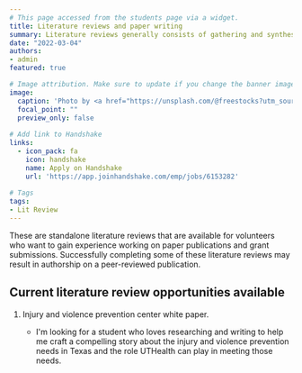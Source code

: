 ```yaml
---
# This page accessed from the students page via a widget.
title: Literature reviews and paper writing
summary: Literature reviews generally consists of gathering and synthesizing information on a specific topic from a broad range of sources. They are typically used for published articles, reports, or grant applications. 
date: "2022-03-04"
authors:
- admin
featured: true

# Image attribution. Make sure to update if you change the banner image.
image:
  caption: 'Photo by <a href="https://unsplash.com/@freestocks?utm_source=unsplash&utm_medium=referral&utm_content=creditCopyText">freestocks</a> on <a href="https://unsplash.com/s/photos/literature-review?utm_source=unsplash&utm_medium=referral&utm_content=creditCopyText">Unsplash</a>'
  focal_point: ""
  preview_only: false
  
# Add link to Handshake
links:
  - icon_pack: fa
    icon: handshake
    name: Apply on Handshake
    url: 'https://app.joinhandshake.com/emp/jobs/6153282'
    
# Tags
tags:
- Lit Review
---
```


These are standalone literature reviews that are available for volunteers who want to gain experience working on paper publications and grant submissions. Successfully completing some of these literature reviews may result in authorship on a peer-reviewed publication.

## Current literature review opportunities available

1. Injury and violence prevention center white paper.    

    - I'm looking for a student who loves researching and writing to help me craft a compelling story about the injury and violence prevention needs in Texas and the role UTHealth can play in meeting those needs. 

